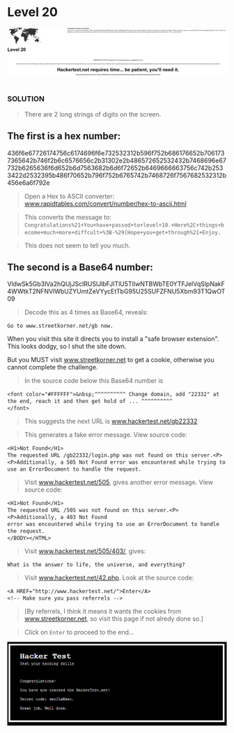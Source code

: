 # Level 20

![Alt text](level20.PNG?raw=true)

#
### SOLUTION

> There are 2 long strings of digits on the screen.

## The first is a hex number:
436f6e67726174756c6174696f6e732532312b596f752b686176652b7061737365642b746f2b6c6576656c2b31302e2b486572652532432b7468696e67732b6265636f6d652b6d7563682b6d6f72652b6469666663756c742b2533422d2532395b486f70652b796f752b6765742b7468726f7567682532312b456e6a6f792e

> Open a Hex to ASCII converter: www.rapidtables.com/convert/number/hex-to-ascii.html

> This converts the message to:
`Congratulations%21+You+have+passed+to+level+10.+Here%2C+things+become+much+more+diffcult+%3B-%29[Hope+you+get+through%21+Enjoy.`

> This does not seem to tell you much.

## The second is a Base64 number:
VldwSk5Gb3lVa2hQUjJSclRUSlJlbFJITlU5TlIwNTBWbTE0YTFJelVqSlpNakF4WWtkT2NFNVlWbUZYUmtZeVYycEtTbG95U25SUFZFNU5Xbm93T1QwOT09

> Decode this as 4 times as Base64, reveals:

	Go to www.streetkorner.net/gb now.
	
When you visit this site it directs you to install a "safe browser extension". This looks dodgy, so I shut the site down.

But you MUST visit www.streetkorner.net to get a cookie, otherwise you cannot complete the challenge.

> In the source code below this Base64 number is

	<font color="#FFFFFF">&nbsp;^^^^^^^^^^ Change domain, add "22332" at the end, reach it and then get hold of ... ^^^^^^^^^^
	</font>
	
> This suggests the next URL is www.hackertest.net/gb22332

> This generates a fake error message. View source code:

	<H1>Not Found</H1>
	The requested URL /gb22332/login.php was not found on this server.<P>
	<P>Additionally, a 505 Not Found error was encountered while trying to use an ErrorDocument to handle the request.

> Visit www.hackertest.net/505, gives another error message. View source code:

	<H1>Not Found</H1>
	The requested URL /505 was not found on this server.<P>
	<P>Additionally, a 403 Not Found
	error was encountered while trying to use an ErrorDocument to handle the request.
	</BODY></HTML>

> Visit www.hackertest.net/505/403/, gives: 

	What is the answer to life, the universe, and everything?

> Visit www.hackertest.net/42.php. Look at the source code:

	<A HREF="http://www.hackertest.net/">Enter</A>
	<!-- Make sure you pass referrels -->

> [By referrels, I think it means it wants the cookies from www.streetkorner.net, so visit this page if not alredy done so.]

> Click on `Enter` to proceed to the end...

![Alt text](congrats.PNG?raw=true)
